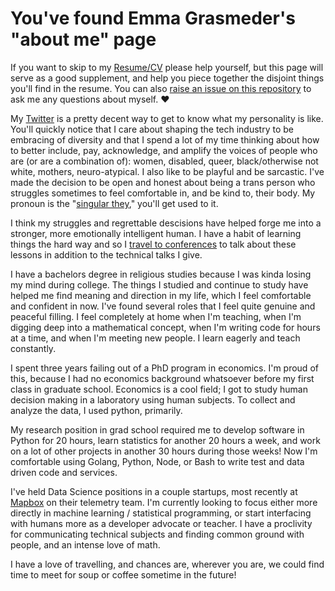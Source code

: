 # You've found Emma Grasmeder's "about me" page

If you want to skip to my [Resume/CV](https://github.com/emmagras/about/blob/master/cv.md) please help yourself, but this page will serve as a good supplement, and help you piece together the disjoint things you'll find in the resume. You can also [raise an issue on this repository](https://github.com/emmagras/about/issues) to ask me any questions about myself. ❤️

My [Twitter](https://twitter.com/emilyagras) is a pretty decent way to get to know what my personality is like. You'll quickly notice that I care about shaping the tech industry to be embracing of diversity and that I spend a lot of my time thinking about how to better include, pay, acknowledge, and amplify the voices of people who are (or are a combination of): women, disabled, queer, black/otherwise not white, mothers, neuro-atypical. I also like to be playful and be sarcastic. I've made the decision to be open and honest about being a trans person who struggles sometimes to feel comfortable in, and be kind to, their body. My pronoun is the "[singular they](https://pronoun.is/they)," you'll get used to it.

I think my struggles and regrettable descisions have helped forge me into a stronger, more emotionally intelligent human. I have a habit of learning things the hard way and so I [travel to conferences](https://github.com/emmagras/about/blob/master/speaking-engagements.md) to talk about these lessons in addition to the technical talks I give.

I have a bachelors degree in religious studies because I was kinda losing my mind during college. The things I studied and continue to study have helped me find meaning and direction in my life, which I feel comfortable and confident in now. I've found several roles that I feel quite genuine and peaceful filling. I feel completely at home when I'm teaching, when I'm digging deep into a mathematical concept, when I'm writing code for hours at a time, and when I'm meeting new people. I learn eagerly and teach constantly. 

I spent three years failing out of a PhD program in economics. I'm proud of this, because I had no economics background whatsoever before my first class in graduate school. Economics is a cool field; I got to study human decision making in a laboratory using human subjects. To collect and analyze the data, I used python, primarily. 

My research position in grad school required me to develop software in Python for 20 hours, learn statistics for another 20 hours a week, and work on a lot of other projects in another 30 hours during those weeks! Now I'm comfortable using Golang, Python, Node, or Bash to write test and data driven code and services. 

I've held Data Science positions in a couple startups, most recently at [Mapbox](https://github.com/mapbox) on their telemetry team. I'm currently looking to focus either more directly in machine learning / statistical programming, or start interfacing with humans more as a developer advocate or teacher. I have a proclivity for communicating technical subjects and finding common ground with people, and an intense love of math.

I have a love of travelling, and chances are, wherever you are, we could find time to meet for soup or coffee sometime in the future!
